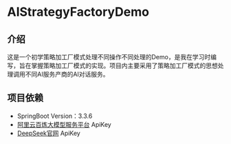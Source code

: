 # AIStrategyFactoryDemo

## 介绍

这是一个初学策略加工厂模式处理不同操作不同处理的Demo，是我在学习时编写，旨在掌握策略加工厂模式的实现。项目内主要采用了策略加工厂模式的思想处理调用不同AI服务产商的AI对话服务。

## 项目依赖

- SpringBoot Version：3.3.6
- [阿里云百炼大模型服务平台](https://bailian.console.aliyun.com/) ApiKey
- [DeepSeek官网](https://www.deepseek.com/) ApiKey
